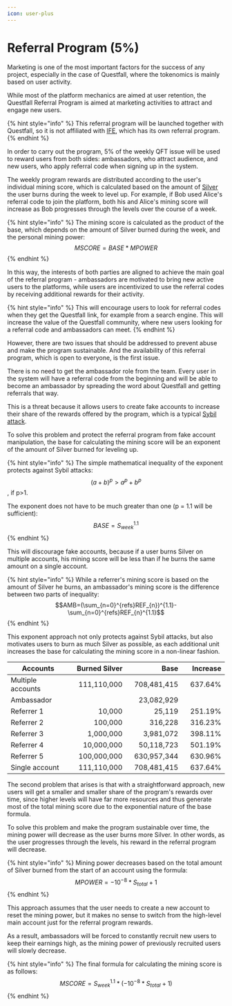 ```yaml
---
icon: user-plus
---
```


# Referral Program (5%)

Marketing is one of the most important factors for the success of any project, especially in the case of Questfall, where the tokenomics is mainly based on user activity.&#x20;

While most of the platform mechanics are aimed at user retention, the Questfall Referral Program is aimed at marketing activities to attract and engage new users.

{% hint style="info" %}
This referral program will be launched together with Questfall, so it is not affiliated with [IFE](../roadmap/initial-funding-event.md), which has its own referral program.
{% endhint %}

In order to carry out the program, 5% of the weekly QFT issue will be used to reward users from both sides: ambassadors, who attract audience, and new users, who apply referral code when signing up in the system.

The weekly program rewards are distributed according to the user's individual mining score, which is calculated based on the amount of [Silver](../assets/Silver-in-game.md) the user burns during the week to level up. For example, if Bob used Alice's referral code to join the platform, both his and Alice's mining score will increase as Bob progresses through the levels over the course of a week.

{% hint style="info" %}
The mining score is calculated as the product of the base, which depends on the amount of Silver burned during the week, and the personal mining power:\
$$MSCORE=BASE*MPOWER$$
{% endhint %}

In this way, the interests of both parties are aligned to achieve the main goal of the referral program - ambassadors are motivated to bring new active users to the platforms, while users are incentivized to use the referral codes by receiving additional rewards for their activity.

{% hint style="info" %}
This will encourage users to look for referral codes when they get the Questfall link, for example from a search engine. This will increase the value of the Questfall community, where new users looking for a referral code and ambassadors can meet.
{% endhint %}

However, there are two issues that should be addressed to prevent abuse and make the program sustainable. And the availability of this referral program, which is open to everyone, is the first issue.

There is no need to get the ambassador role from the team. Every user in the system will have a referral code from the beginning and will be able to become an ambassador by spreading the word about Questfall and getting referrals that way.

This is a threat because it allows users to create fake accounts to increase their share of the rewards offered by the program, which is a typical [Sybil attack](../overview/sybil-defence.md).

To solve this problem and protect the referral program from fake account manipulation, the base for calculating the mining score will be an exponent of the amount of Silver burned for leveling up.

{% hint style="info" %}
The simple mathematical inequality of the exponent protects against Sybil attacks: $$(a+b)^{p}>a^{p}+b^{p}$$, if p>1.

The exponent does not have to be much greater than one (p = 1.1 will be sufficient):\
$$BASE=S_{week}^{1.1}$$
{% endhint %}

This will discourage fake accounts, because if a user burns Silver on multiple accounts, his mining score will be less than if he burns the same amount on a single account.

{% hint style="info" %}
While a referrer's mining score is based on the amount of Silver he burns, an ambassador's mining score is the difference between two parts of inequality:\
$$AMB=(\sum_{n=0}^{refs}REF_{n})^{1.1}-\sum_{n=0}^{refs}REF_{n}^{1.1}$$
{% endhint %}

This exponent approach not only protects against Sybil attacks, but also motivates users to burn as much Silver as possible, as each additional unit increases the base for calculating the mining score in a non-linear fashion.

<table><thead><tr><th width="180">Accounts</th><th width="140" align="right">Burned Silver</th><th width="132" align="right">Base</th><th width="104" align="right">Increase</th></tr></thead><tbody><tr><td>Multiple accounts</td><td align="right">111,110,000</td><td align="right">708,481,415</td><td align="right">637.64%</td></tr><tr><td>    Ambassador</td><td align="right"></td><td align="right">23,082,929</td><td align="right"></td></tr><tr><td>        Referrer 1</td><td align="right">10,000</td><td align="right">25,119</td><td align="right">251.19%</td></tr><tr><td>        Referrer 2</td><td align="right">100,000</td><td align="right">316,228</td><td align="right">316.23%</td></tr><tr><td>        Referrer 3</td><td align="right">1,000,000</td><td align="right">3,981,072</td><td align="right">398.11%</td></tr><tr><td>        Referrer 4</td><td align="right">10,000,000</td><td align="right">50,118,723</td><td align="right">501.19%</td></tr><tr><td>        Referrer 5</td><td align="right">100,000,000</td><td align="right">630,957,344</td><td align="right">630.96%</td></tr><tr><td>Single account</td><td align="right">111,110,000</td><td align="right">708,481,415</td><td align="right">637.64%</td></tr></tbody></table>

The second problem that arises is that with a straightforward approach, new users will get a smaller and smaller share of the program's rewards over time, since higher levels will have far more resources and thus generate most of the total mining score due to the exponential nature of the base formula.

To solve this problem and make the program sustainable over time, the mining power will decrease as the user burns more Silver. In other words, as the user progresses through the levels, his reward in the referral program will decrease.

{% hint style="info" %}
Mining power decreases based on the total amount of Silver burned from the start of an account using the formula:\
$$MPOWER=-10^{-8}*S_{total}+1$$
{% endhint %}

This approach assumes that the user needs to create a new account to reset the mining power, but it makes no sense to switch from the high-level main account just for the referral program rewards.

As a result, ambassadors will be forced to constantly recruit new users to keep their earnings high, as the mining power of previously recruited users will slowly decrease.

{% hint style="info" %}
The final formula for calculating the mining score is as follows:\
$$MSCORE=S_{week}^{1.1}*(-10^{-8}*S_{total}+1)$$
{% endhint %}
